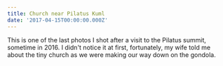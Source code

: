 ```yaml
---
title: Church near Pilatus Kuml
date: '2017-04-15T00:00:00.000Z'
---
```


This is one of the last photos I shot after a visit to the Pilatus summit, sometime in 2016. I didn't notice it at first, fortunately, my wife told me about the tiny church as we were making our way down on the gondola.